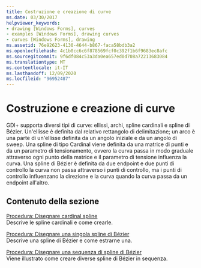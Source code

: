 ```yaml
---
title: Costruzione e creazione di curve
ms.date: 03/30/2017
helpviewer_keywords:
- drawing [Windows Forms], curves
- examples [Windows Forms], drawing curves
- curves [Windows Forms], drawing
ms.assetid: 76e92623-4130-4644-b867-faca58bdb3a2
ms.openlocfilehash: 4c1b0cc6c6f878569fcf0c392f1b6f9683ec8afc
ms.sourcegitcommit: 9f6df084c53a3da0ea657ed0d708a72213683084
ms.translationtype: MT
ms.contentlocale: it-IT
ms.lasthandoff: 12/09/2020
ms.locfileid: "96952487"
---
```

# <a name="constructing-and-drawing-curves"></a>Costruzione e creazione di curve
GDI+ supporta diversi tipi di curve: ellissi, archi, spline cardinali e spline di Bézier. Un'ellisse è definita dal relativo rettangolo di delimitazione; un arco è una parte di un'ellisse definita da un angolo iniziale e da un angolo di sweep. Una spline di tipo Cardinal viene definita da una matrice di punti e da un parametro di tensionamento, ovvero la curva passa in modo graduale attraverso ogni punto della matrice e il parametro di tensione influenza la curva. Una spline di Bézier è definita da due endpoint e due punti di controllo la curva non passa attraverso i punti di controllo, ma i punti di controllo influenzano la direzione e la curva quando la curva passa da un endpoint all'altro.  
  
## <a name="in-this-section"></a>Contenuto della sezione  
 [Procedura: Disegnare cardinal spline](how-to-draw-cardinal-splines.md)  
 Descrive le spline cardinali e come crearle.  
  
 [Procedura: Disegnare una singola spline di Bézier](how-to-draw-a-single-bezier-spline.md)  
 Descrive una spline di Bézier e come estrarne una.  
  
 [Procedura: Disegnare una sequenza di spline di Bézier](how-to-draw-a-sequence-of-bezier-splines.md)  
 Viene illustrato come creare diverse spline di Bézier in sequenza.
